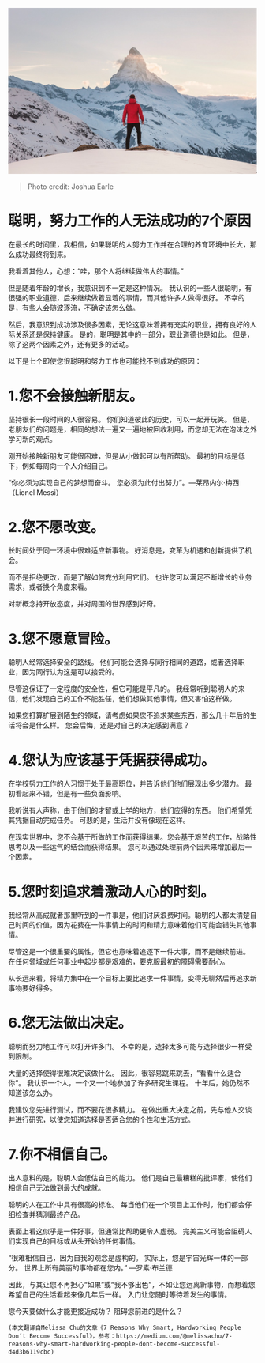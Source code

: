 ![Photo credit: Joshua Earle](1*SKkkedxkFkk2qH0u8eSFyA.jpeg)
> Photo credit: Joshua Earle

# 聪明，努力工作的人无法成功的7个原因

在最长的时间里，我相信，如果聪明的人努力工作并在合理的养育环境中长大，那么成功最终将到来。

我看着其他人，心想：“哇，那个人将继续做伟大的事情。”

但是随着年龄的增长，我意识到不一定是这种情况。 我认识的一些人很聪明，有很强的职业道德，后来继续做着显着的事情，而其他许多人做得很好。 不幸的是，有些人会随波逐流，不确定该怎么做。

然后，我意识到成功涉及很多因素，无论这意味着拥有充实的职业，拥有良好的人际关系还是保持健康。 是的，聪明是其中的一部分，职业道德也是如此。 但是，除了这两个因素之外，还有更多的活动。

以下是七个即使您很聪明和努力工作也可能找不到成功的原因：
# 1.您不会接触新朋友。

坚持很长一段时间的人很容易。 你们知道彼此的历史，可以一起开玩笑。 但是，老朋友们的问题是，相同的想法一遍又一遍地被回收利用，而您却无法在泡沫之外学习新的观点。

刚开始接触新朋友可能很困难，但是从小做起可以有所帮助。 最初的目标是低下，例如每周向一个人介绍自己。

“你必须为实现自己的梦想而奋斗。 您必须为此付出努力”。—莱昂内尔·梅西（Lionel Messi）
# 2.您不愿改变。

长时间处于同一环境中很难适应新事物。 好消息是，变革为机遇和创新提供了机会。

而不是拒绝更改，而是了解如何充分利用它们。 也许您可以满足不断增长的业务需求，或者换个角度来看。

对新概念持开放态度，并对周围的世界感到好奇。
# 3.您不愿意冒险。

聪明人经常选择安全的路线。 他们可能会选择与同行相同的道路，或者选择职业，因为同行认为这是可以接受的。

尽管这保证了一定程度的安全性，但它可能是平凡的。 我经常听到聪明人的来信，他们发现自己的工作不能胜任，他们想做其他事情，但又害怕这样做。

如果您打算扩展到陌生的领域，请考虑如果您不追求某些东西，那么几十年后的生活将会是什么样。 您会后悔，还是对自己的决定感到满意？
# 4.您认为应该基于凭据获得成功。

在学校努力工作的人习惯于处于最高职位，并告诉他们他们展现出多少潜力。 最初看起来不错，但是有一些负面影响。

我听说有人声称，由于他们的才智或上学的地方，他们应得的东西。 他们希望凭其凭据自动完成任务。 可悲的是，生活并没有像现在这样。

在现实世界中，您不会基于所做的工作而获得结果。您会基于艰苦的工作，战略性思考以及一些运气的结合而获得结果。 您可以通过处理前两个因素来增加最后一个因素。
# 5.您时刻追求着激动人心的时刻。

我经常从高成就者那里听到的一件事是，他们讨厌浪费时间。聪明的人都太清楚自己时间的价值，因为花费在一件事情上的时间和精力意味着他们可能会错失其他事情。

尽管这是一个很重要的属性，但它也意味着追逐下一件大事，而不是继续前进。 在任何领域或任何事业中起步都是艰难的，要克服最初的障碍需要耐心。

从长远来看，将精力集中在一个目标上要比追求一件事情，变得无聊然后再追求新事物要好得多。
# 6.您无法做出决定。

聪明而努力地工作可以打开许多门。 不幸的是，选择太多可能与选择很少一样受到限制。

大量的选择使得很难决定该做什么。 因此，很容易跳来跳去，“看看什么适合你”。 我认识一个人，一个又一个地参加了许多研究生课程。 十年后，她仍然不知道该怎么办。

我建议您先进行测试，而不要花很多精力。 在做出重大决定之前，先与他人交谈并进行研究，以使您知道选择是否适合您的个性和生活方式。
# 7.你不相信自己。

出人意料的是，聪明人会低估自己的能力。 他们是自己最糟糕的批评家，使他们相信自己无法做到最大的成就。

聪明的人在工作中具有很高的标准。 每当他们在一个项目上工作时，他们都会仔细检查并猜测最终产品。

表面上看这似乎是一件好事，但通常比帮助更令人虚弱。 完美主义可能会阻碍人们实现自己的目标或从头开始的任何事情。

“很难相信自己，因为自我的观念是虚构的。 实际上，您是宇宙光辉一体的一部分。 世界上所有美丽的事物都在您内。” —罗素·布兰德

因此，与其让您不再担心“如果”或“我不够出色”，不如让您远离新事物，而想着您希望自己的生活看起来像几年后一样。 入门让您随时等待着发生的事情。

您今天要做什么才能更接近成功？ 阻碍您前进的是什么？
```
(本文翻译自Melissa Chu的文章《7 Reasons Why Smart, Hardworking People Don’t Become Successful》，参考：https://medium.com/@melissachu/7-reasons-why-smart-hardworking-people-dont-become-successful-d4d3b6119cbc)
```
